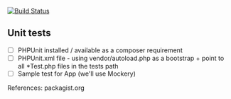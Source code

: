
[![Build Status](https://travis-ci.org/Pulix/heroku-php-sample.svg?branch=master)](https://travis-ci.org/Pulix/heroku-php-sample)



## Unit tests

- [ ] PHPUnit installed / available as a composer requirement
- [ ] PHPUnit.xml file - using vendor/autoload.php as a bootstrap + point to all *Test.php files in the tests path
- [ ] Sample test for App (we'll use Mockery)

References: packagist.org



